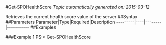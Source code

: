 #Get&#8209;SPOHealthScore
*Topic automatically generated on: 2015-03-12*

Retrieves the current health score value of the server
##Syntax
##Parameters
Parameter|Type|Required|Description
---------|----|--------|-----------
##Examples

###Example 1
    PS:> Get-SPOHealthScore

